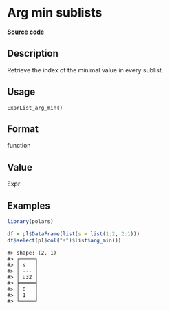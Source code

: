 
# Arg min sublists

[**Source code**](https://github.com/pola-rs/r-polars/tree/3908b5beab9ec917b825bad8f9a820caad37cb4a/R/expr__list.R#L258)

## Description

Retrieve the index of the minimal value in every sublist.

## Usage

<pre><code class='language-R'>ExprList_arg_min()
</code></pre>

## Format

function

## Value

Expr

## Examples

``` r
library(polars)

df = pl$DataFrame(list(s = list(1:2, 2:1)))
df$select(pl$col("s")$list$arg_min())
```

    #> shape: (2, 1)
    #> ┌─────┐
    #> │ s   │
    #> │ --- │
    #> │ u32 │
    #> ╞═════╡
    #> │ 0   │
    #> │ 1   │
    #> └─────┘
